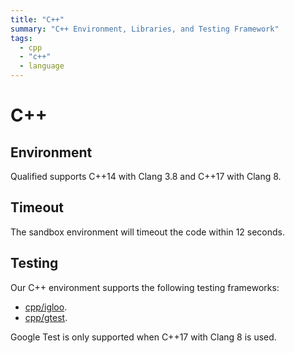 ```yaml
---
title: "C++"
summary: "C++ Environment, Libraries, and Testing Framework"
tags:
  - cpp
  - "c++"
  - language
---
```


# C++

## Environment

Qualified supports C++14 with Clang 3.8 and C++17 with Clang 8.

## Timeout

The sandbox environment will timeout the code within 12 seconds.

## Testing

Our C++ environment supports the following testing frameworks:

- [cpp/igloo](/reference/languages/cpp/igloo).
- [cpp/gtest](/reference/languages/cpp/gtest).

Google Test is only supported when C++17 with Clang 8 is used.
